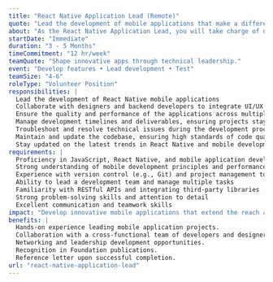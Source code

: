 ```yaml
---
title: "React Native Application Lead (Remote)"
quote: "Lead the development of mobile applications that make a difference."
about: "As the React Native Application Lead, you will take charge of developing and leading mobile application projects, focusing on building high-performance apps for diverse audiences. This role will allow you to apply your technical expertise in mobile development while collaborating with a cross-functional team to create impactful solutions."
startDate: "Immediate"
duration: "3 - 5 Months"
timeCommitment: "12 hr/week"
teamQuote: "Shape innovative apps through technical leadership."
event: "Develop features • Lead development • Test"
teamSize: "4-6"
roleType: "Volunteer Position"
responsibilities: |
  Lead the development of React Native mobile applications
  Collaborate with designers and backend developers to integrate UI/UX and APIs
  Ensure the quality and performance of the applications across multiple devices
  Manage development timelines and deliverables, ensuring projects stay on track
  Troubleshoot and resolve technical issues during the development process
  Maintain and update the codebase, ensuring high standards of code quality
  Stay updated on the latest trends in React Native and mobile development
requirements: |
  Proficiency in JavaScript, React Native, and mobile application development
  Strong understanding of mobile development principles and performance optimization
  Experience with version control (e.g., Git) and project management tools
  Ability to lead a development team and manage multiple tasks
  Familiarity with RESTful APIs and integrating third-party libraries
  Strong problem-solving skills and attention to detail
  Excellent communication and teamwork skills
impact: "Develop innovative mobile applications that extend the reach and impact of the Foundation's initiatives."
benefits: |
  Hands-on experience leading mobile application projects.
  Collaboration with a cross-functional team of developers and designers.
  Networking and leadership development opportunities.
  Recognition in Foundation publications.
  Reference letter upon successful completion.
url: "react-native-application-lead"
---
```

